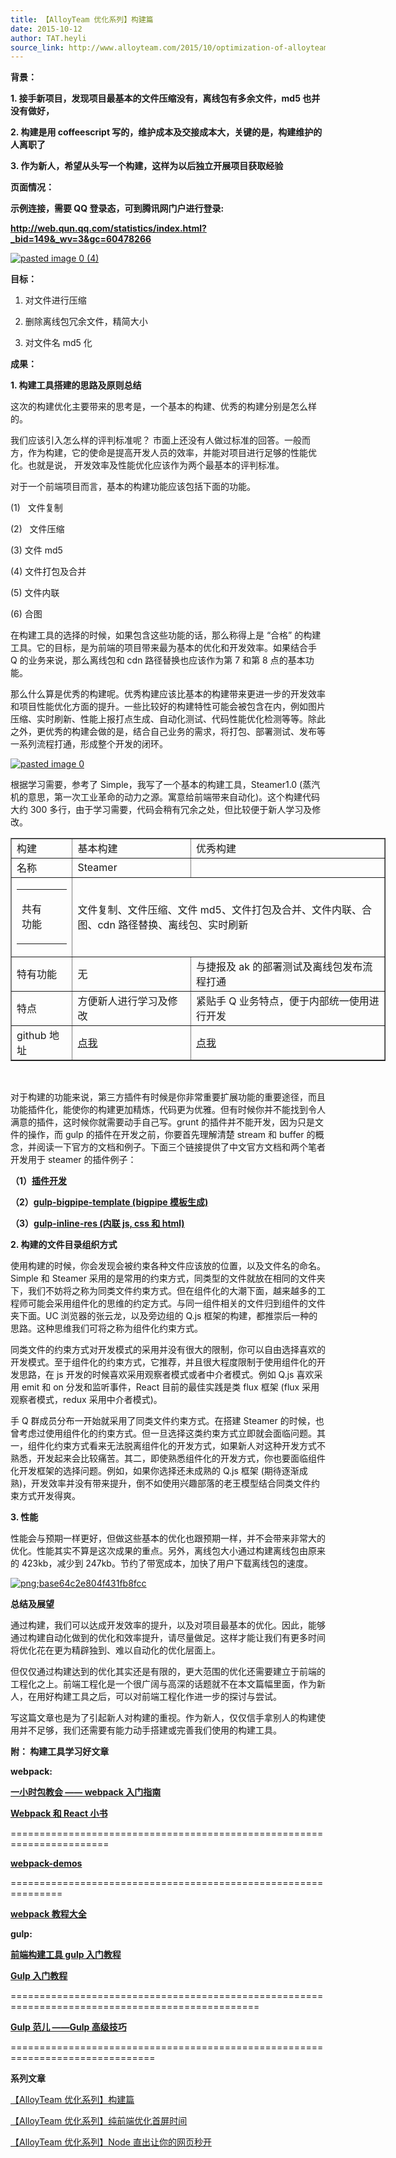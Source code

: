 ```yaml
---
title: 【AlloyTeam 优化系列】构建篇
date: 2015-10-12
author: TAT.heyli
source_link: http://www.alloyteam.com/2015/10/optimization-of-alloyteam-series-building-articles/
---
```


<!-- {% raw %} - for jekyll -->

**背景：**

**1. 接手新项目，发现项目最基本的文件压缩没有，离线包有多余文件，md5 也并没有做好，**

**2. 构建是用 coffeescript 写的，维护成本及交接成本大，关键的是，构建维护的人离职了**

**3. 作为新人，希望从头写一个构建，这样为以后独立开展项目获取经验**

**页面情况：**

**示例连接，需要 QQ 登录态，可到腾讯网门户进行登录:**

**<http://web.qun.qq.com/statistics/index.html?_bid=149&_wv=3&gc=60478266>**

[![pasted image 0 (4)](http://www.alloyteam.com/wp-content/uploads/2015/10/pasted-image-0-4.png)](http://www.alloyteam.com/wp-content/uploads/2015/10/pasted-image-0-4.png)

**目标：**

1. 对文件进行压缩

2. 删除离线包冗余文件，精简大小

3. 对文件名 md5 化

**成果：**

**1. 构建工具搭建的思路及原则总结**

这次的构建优化主要带来的思考是，一个基本的构建、优秀的构建分别是怎么样的。

我们应该引入怎么样的评判标准呢？ 市面上还没有人做过标准的回答。一般而方，作为构建，它的使命是提高开发人员的效率，并能对项目进行足够的性能优化。也就是说， 开发效率及性能优化应该作为两个最基本的评判标准。

对于一个前端项目而言，基本的构建功能应该包括下面的功能。

(1)   文件复制

(2)   文件压缩

(3) 文件 md5

(4) 文件打包及合并

(5) 文件内联

(6) 合图

在构建工具的选择的时候，如果包含这些功能的话，那么称得上是 “合格” 的构建工具。它的目标，是为前端的项目带来最为基本的优化和开发效率。如果结合手 Q 的业务来说，那么离线包和 cdn 路径替换也应该作为第 7 和第 8 点的基本功能。

那么什么算是优秀的构建呢。优秀构建应该比基本的构建带来更进一步的开发效率和项目性能优化方面的提升。一些比较好的构建特性可能会被包含在内，例如图片压缩、实时刷新、性能上报打点生成、自动化测试、代码性能优化检测等等。除此之外，更优秀的构建会做的是，结合自己业务的需求，将打包、部署测试、发布等一系列流程打通，形成整个开发的闭环。

[![pasted image 0](http://www.alloyteam.com/wp-content/uploads/2015/10/pasted-image-0.png)](http://www.alloyteam.com/wp-content/uploads/2015/10/pasted-image-0.png)

根据学习需要，参考了 Simple，我写了一个基本的构建工具，Steamer1.0 (蒸汽机的意思，第一次工业革命的动力之源。寓意给前端带来自动化)。这个构建代码大约 300 多行，由于学习需要，代码会稍有冗余之处，但比较便于新人学习及修改。

<table border="1" cellpadding="1" cellspacing="1" style="width:600px"><tbody><tr><td>构建</td><td>基本构建</td><td>优秀构建</td></tr><tr><td>名称</td><td>Steamer</td><td>&nbsp;</td></tr><tr><td><table><tbody><tr><td><p dir="ltr">共有功能</p></td><td colspan="2">&nbsp;</td></tr></tbody></table></td><td colspan="2">文件复制、文件压缩、文件 md5、文件打包及合并、文件内联、合图、cdn 路径替换、离线包、实时刷新</td></tr><tr><td>特有功能</td><td>无</td><td>与捷报及 ak 的部署测试及离线包发布流程打通</td></tr><tr><td>特点</td><td>方便新人进行学习及修改</td><td>紧贴手 Q 业务特点，便于内部统一使用进行开发</td></tr><tr><td>github 地址</td><td><a href="https://github.com/lcxfs1991/steamer">点我</a></td><td><a href="https://github.com/rehorn/slush-alloyteam-simple">点我</a></td></tr></tbody></table>

 

对于构建的功能来说，第三方插件有时候是你非常重要扩展功能的重要途径，而且功能插件化，能使你的构建更加精炼，代码更为优雅。但有时候你并不能找到令人满意的插件，这时候你就需要动手自己写。grunt 的插件并不能开发，因为只是文件的操作，而 gulp 的插件在开发之前，你要首先理解清楚 stream 和 buffer 的概念，并阅读一下官方的文档和例子。下面三个链接提供了中文官方文档和两个笔者开发用于 steamer 的插件例子：

**（1）[插件开发](http://www.gulpjs.com.cn/docs/writing-a-plugin/)**

**（2）[gulp-bigpipe-template (bigpipe 模板生成)](https://github.com/lcxfs1991/gulp-bigpipe-template)**

**（3）[gulp-inline-res (内联 js, css 和 html)](https://github.com/lcxfs1991/gulp-inline-res)**

**2. 构建的文件目录组织方式**

使用构建的时候，你会发现会被约束各种文件应该放的位置，以及文件名的命名。Simple 和 Steamer 采用的是常用的约束方式，同类型的文件就放在相同的文件夹下，我们不妨将之称为同类文件约束方式。但在组件化的大潮下面，越来越多的工程师可能会采用组件化的思维的约定方式。与同一组件相关的文件归到组件的文件夹下面。UC 浏览器的张云龙，以及旁边组的 Q.js 框架的构建，都推崇后一种的思路。这种思维我们可将之称为组件化约束方式。

同类文件的约束方式对开发模式的采用并没有很大的限制，你可以自由选择喜欢的开发模式。至于组件化的约束方式，它推荐，并且很大程度限制于使用组件化的开发思路，在 js 开发的时候喜欢采用观察者模式或者中介者模式。例如 Q.js 喜欢采用 emit 和 on 分发和监听事件，React 目前的最佳实践是类 flux 框架 (flux 采用观察者模式，redux 采用中介者模式)。

手 Q 群成员分布一开始就采用了同类文件约束方式。在搭建 Steamer 的时候，也曾考虑过使用组件化的约束方式。但一旦选择这类约束方式立即就会面临问题。其一，组件化约束方式看来无法脱离组件化的开发方式，如果新人对这种开发方式不熟悉，开发起来会比较痛苦。其二，即使熟悉组件化的开发方式，你也要面临组件化开发框架的选择问题。例如，如果你选择还未成熟的 Q.js 框架 (期待逐渐成熟)，开发效率并没有带来提升，倒不如使用兴趣部落的老王模型结合同类文件约束方式开发得爽。

**3. 性能**

性能会与预期一样更好，但做这些基本的优化也跟预期一样，并不会带来非常大的优化。性能其实不算是这次成果的重点。另外，离线包大小通过构建离线包由原来的 423kb，减少到 247kb。节约了带宽成本，加快了用户下载离线包的速度。

[![png;base64c2e804f431fb8fcc](http://www.alloyteam.com/wp-content/uploads/2015/10/pngbase64c2e804f431fb8fcc.png)](http://www.alloyteam.com/wp-content/uploads/2015/10/pngbase64c2e804f431fb8fcc.png)

**总结及展望**

通过构建，我们可以达成开发效率的提升，以及对项目最基本的优化。因此，能够通过构建自动化做到的优化和效率提升，请尽量做足。这样才能让我们有更多时间将优化花在更为精辟独到、难以自动化的优化层面上。

但仅仅通过构建达到的优化其实还是有限的，更大范围的优化还需要建立于前端的工程化之上。前端工程化是一个很广阔与高深的话题就不在本文篇幅里面，作为新人，在用好构建工具之后，可以对前端工程化作进一步的探讨与尝试。

写这篇文章也是为了引起新人对构建的重视。作为新人，仅仅信手拿别人的构建使用并不足够，我们还需要有能力动手搭建或完善我们使用的构建工具。

**附： 构建工具学习好文章**

**webpack:**

**[一小时包教会 —— webpack 入门指南](http://www.cnblogs.com/vajoy/p/4650467.html)**

**[Webpack 和 React 小书](http://segmentfault.com/a/1190000002985564)**  

=======================================================================

**[webpack-demos](https://github.com/ruanyf/webpack-demos)**  

===============================================================

**[webpack 教程大全](http://webpack.github.io/docs/list-of-tutorials.html)**

**gulp:**

**[前端构建工具 gulp 入门教程](http://segmentfault.com/a/1190000000372547)**

**[Gulp 入门教程](http://markpop.github.io/2014/09/17/Gulp%E5%85%A5%E9%97%A8%E6%95%99%E7%A8%8B/)**  

=================================================================================================

**[Gulp 范儿 ——Gulp 高级技巧](http://csspod.com/advanced-tips-for-using-gulp-js/)**  

===============================================================================

**系列文章**

[【AlloyTeam 优化系列】构建篇](http://www.alloyteam.com/2015/10/optimization-of-alloyteam-series-building-articles/)

[【AlloyTeam 优化系列】纯前端优化首屏时间](http://www.alloyteam.com/2015/10/optimization-of-alloyteam-series-the-first-screen-time/)

[【AlloyTeam 优化系列】Node 直出让你的网页秒开](http://www.alloyteam.com/2015/10/optimization-of-alloyteam-series-node-directly-transferring-your-web-pages-second-opening/)

<!-- {% endraw %} - for jekyll -->